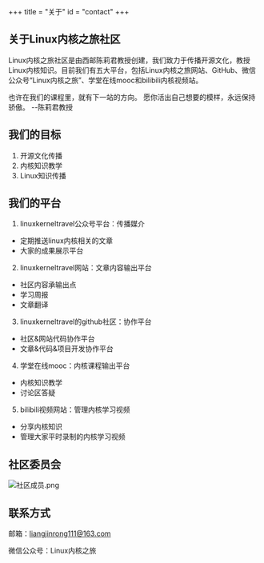 +++
title = "关于"
id = "contact"
+++

## 关于Linux内核之旅社区
Linux内核之旅社区是由西邮陈莉君教授创建，我们致力于传播开源文化，教授Linux内核知识。目前我们有五大平台，包括Linux内核之旅网站、GitHub、微信公众号“Linux内核之旅”、学堂在线mooc和bilibili内核视频站。

也许在我们的课程里，就有下一站的方向。 愿你活出自己想要的模样，永远保持骄傲。 --陈莉君教授

## 我们的目标
1. 开源文化传播
2. 内核知识教学
3. Linux知识传播

## 我们的平台
1. linuxkerneltravel公众号平台：传播媒介
- 定期推送linux内核相关的文章
- 大家的成果展示平台
2. linuxkerneltravel网站：文章内容输出平台
- 社区内容承输出点
- 学习周报
- 文章翻译
3. linuxkerneltravel的github社区：协作平台
- 社区&网站代码协作平台
- 文章&代码&项目开发协作平台
4. 学堂在线mooc：内核课程输出平台
- 内核知识教学
- 讨论区答疑
5. bilibili视频网站：管理内核学习视频
- 分享内核知识
- 管理大家平时录制的内核学习视频

## 社区委员会

![社区成员.png](/img/members.png)

## 联系方式
邮箱：liangjinrong111@163.com


微信公众号：Linux内核之旅

